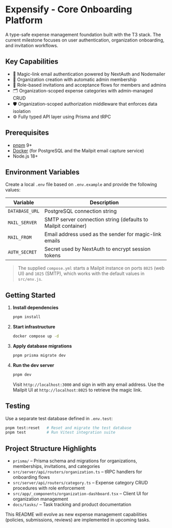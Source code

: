 # Expensify - Core Onboarding Platform

A type-safe expense management foundation built with the T3 stack. The current milestone focuses on
user authentication, organization onboarding, and invitation workflows.

## Key Capabilities

- 🔐 Magic-link email authentication powered by NextAuth and Nodemailer
- 🏢 Organization creation with automatic admin membership
- 👥 Role-based invitations and acceptance flows for members and admins
- 🗂️ Organization-scoped expense categories with admin-managed CRUD
- 🛡️ Organization-scoped authorization middleware that enforces data isolation
- ⚙️ Fully typed API layer using Prisma and tRPC

## Prerequisites

- [pnpm](https://pnpm.io/) 9+
- [Docker](https://www.docker.com/) (for PostgreSQL and the Mailpit email capture service)
- Node.js 18+

## Environment Variables

Create a local `.env` file based on `.env.example` and provide the following values:

| Variable      | Description                                                    |
| ------------- | -------------------------------------------------------------- |
| `DATABASE_URL`| PostgreSQL connection string                                   |
| `MAIL_SERVER` | SMTP server connection string (defaults to Mailpit container)  |
| `MAIL_FROM`   | Email address used as the sender for magic-link emails         |
| `AUTH_SECRET` | Secret used by NextAuth to encrypt session tokens              |

> The supplied `compose.yml` starts a Mailpit instance on ports `8025` (web UI) and `1025` (SMTP),
> which works with the default values in `src/env.js`.

## Getting Started

1. **Install dependencies**
   ```bash
   pnpm install
   ```

2. **Start infrastructure**
   ```bash
   docker compose up -d
   ```

3. **Apply database migrations**
   ```bash
   pnpm prisma migrate dev
   ```

4. **Run the dev server**
   ```bash
   pnpm dev
   ```

   Visit `http://localhost:3000` and sign in with any email address. Use the Mailpit UI at
   `http://localhost:8025` to retrieve the magic link.

## Testing

Use a separate test database defined in `.env.test`:

```bash
pnpm test:reset   # Reset and migrate the test database
pnpm test         # Run Vitest integration suite
```

## Project Structure Highlights

- `prisma/` – Prisma schema and migrations for organizations, memberships, invitations, and categories
- `src/server/api/routers/organization.ts` – tRPC handlers for onboarding flows
- `src/server/api/routers/category.ts` – Expense category CRUD procedures with role enforcement
- `src/app/_components/organization-dashboard.tsx` – Client UI for organization management
- `docs/tasks/` – Task tracking and product documentation

This README will evolve as new expense management capabilities (policies, submissions, reviews) are
implemented in upcoming tasks.
